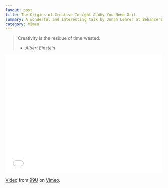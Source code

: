 ```yaml
---
layout: post
title: The Origins of Creative Insight & Why You Need Grit
summary: A wonderful and interesting talk by Jonah Lehrer at Behance's 99% conference.
category: Vimeo
---
```

  
 > Creativity is the residue of time wasted.   
 > - _Albert Einstein_
  
<iframe src="//player.vimeo.com/video/45162748?title=0&amp;byline=0&amp;portrait=0&amp;color=e91c6b" width="500" height="375" frameborder="0" webkitallowfullscreen mozallowfullscreen allowfullscreen></iframe> <p><a href="http://vimeo.com/45162748">Video</a> from <a href="http://vimeo.com/99u">99U</a> on <a href="https://vimeo.com">Vimeo</a>.</p>